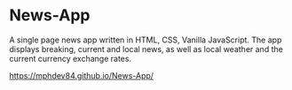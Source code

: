 # News-App
A single page news app written in HTML, CSS, Vanilla JavaScript. 
The app displays breaking, current and local news, as well as local weather and the current currency exchange rates. 

https://mphdev84.github.io/News-App/
